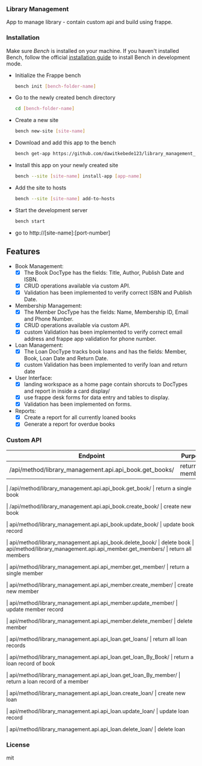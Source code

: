 ### Library Management

App to manage library - contain custom api and build using frappe.

### Installation

Make sure *Bench* is installed on your machine. If you haven't installed Bench, follow the official [installation guide](https://frappeframework.com/docs/user/en/installation) to install Bench in development mode.

- Initialize the Frappe bench

  ```bash
  bench init [bench-folder-name]
  ```

- Go to the newly created bench directory

  ```bash
  cd [bench-folder-name]
  ```

- Create a new site

  ```bash
  bench new-site [site-name]
  ```

- Download and add this app to the bench

  ```bash
  bench get-app https://github.com/dawitkebede123/library_management_system
  ```

- Install this app on your newly created site

  ```bash
  bench --site [site-name] install-app [app-name]
  ```

- Add the site to hosts

  ```bash
  bench --site [site-name] add-to-hosts
  ```

- Start the development server
  
  ```bash
  bench start
  ```
- go to http://[site-name]:[port-number]

## Features

- Book Management:
  - [x] The Book DocType has the fields: Title, Author, Publish Date and ISBN.
  - [x] CRUD operations available via custom API.
  - [x] Validation has been implemented to verify correct ISBN and Publish Date.
- Membership Management:
  - [x] The Member DocType has the fields: Name, Membership ID, Email and Phone     Number.
  - [x] CRUD operations available via custom API.
  - [x] custom Validation has been implemented to verify correct email address and frappe app validation for phone number.
- Loan Management:
  - [x] The Loan DocType tracks book loans and has the fields: Member, Book, Loan Date and Return Date.
  - [x] custom Validation has been implemented to verify loan and return date
- User Interface:
  - [x] landing workspace as a home page contain shorcuts to DocTypes and report in inside a card display/
  - [x] use frappe desk forms for data entry and tables to display.
  - [x] Validation has been implemented on forms.
- Reports:
  - [x] Create a report for all currently loaned books
  - [x] Generate a report for overdue books

### Custom API 
| Endpoint | Purpose |
|----------|---------|
| /api/method/library_management.api.api_book.get_books/ | return all members 

| /api/method/library_management.api.api_book.get_book/ | return a single book 

| /api/method/library_management.api.api_book.create_book/  | create new book 

| api/method/library_management.api.api_book.update_book/ | update book record 

| api/method/library_management.api.api_book.delete_book/ | delete book 
| api/method/library_management.api.api_member.get_members/ |  return all members 

| api/method/library_management.api.api_member.get_member/  | return a single member 

| api/method/library_management.api.api_member.create_member/ | create new member 

| api/method/library_management.api.api_member.update_member/ | update member record 

| api/method/library_management.api.api_member.delete_member/ | delete member 

| api/method/library_management.api.api_loan.get_loans/  | return all loan records 

| api/method/library_management.api.api_loan.get_loan_By_Book/  | return a loan record of book 

| api/method/library_management.api.api_loan.get_loan_By_member/ |  return a loan record of a member 

| api/method/library_management.api.api_loan.create_loan/ | create new loan 

| api/method/library_management.api.api_loan.update_loan/ | update loan record 

| api/method/library_management.api.api_loan.delete_loan/ | delete loan 
### License

mit
